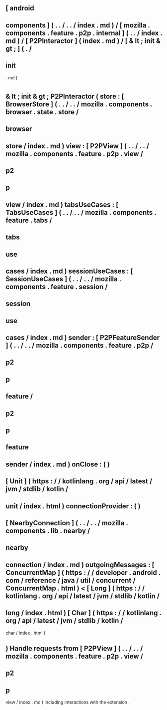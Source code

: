 [
android
-
components
]
(
.
.
/
.
.
/
index
.
md
)
/
[
mozilla
.
components
.
feature
.
p2p
.
internal
]
(
.
.
/
index
.
md
)
/
[
P2PInteractor
]
(
index
.
md
)
/
[
&
lt
;
init
&
gt
;
]
(
.
/
-
init
-
.
md
)
#
&
lt
;
init
&
gt
;
P2PInteractor
(
store
:
[
BrowserStore
]
(
.
.
/
.
.
/
mozilla
.
components
.
browser
.
state
.
store
/
-
browser
-
store
/
index
.
md
)
view
:
[
P2PView
]
(
.
.
/
.
.
/
mozilla
.
components
.
feature
.
p2p
.
view
/
-
p2
-
p
-
view
/
index
.
md
)
tabsUseCases
:
[
TabsUseCases
]
(
.
.
/
.
.
/
mozilla
.
components
.
feature
.
tabs
/
-
tabs
-
use
-
cases
/
index
.
md
)
sessionUseCases
:
[
SessionUseCases
]
(
.
.
/
.
.
/
mozilla
.
components
.
feature
.
session
/
-
session
-
use
-
cases
/
index
.
md
)
sender
:
[
P2PFeatureSender
]
(
.
.
/
.
.
/
mozilla
.
components
.
feature
.
p2p
/
-
p2
-
p
-
feature
/
-
p2
-
p
-
feature
-
sender
/
index
.
md
)
onClose
:
(
)
-
>
[
Unit
]
(
https
:
/
/
kotlinlang
.
org
/
api
/
latest
/
jvm
/
stdlib
/
kotlin
/
-
unit
/
index
.
html
)
connectionProvider
:
(
)
-
>
[
NearbyConnection
]
(
.
.
/
.
.
/
mozilla
.
components
.
lib
.
nearby
/
-
nearby
-
connection
/
index
.
md
)
outgoingMessages
:
[
ConcurrentMap
]
(
https
:
/
/
developer
.
android
.
com
/
reference
/
java
/
util
/
concurrent
/
ConcurrentMap
.
html
)
<
[
Long
]
(
https
:
/
/
kotlinlang
.
org
/
api
/
latest
/
jvm
/
stdlib
/
kotlin
/
-
long
/
index
.
html
)
[
Char
]
(
https
:
/
/
kotlinlang
.
org
/
api
/
latest
/
jvm
/
stdlib
/
kotlin
/
-
char
/
index
.
html
)
>
)
Handle
requests
from
[
P2PView
]
(
.
.
/
.
.
/
mozilla
.
components
.
feature
.
p2p
.
view
/
-
p2
-
p
-
view
/
index
.
md
)
including
interactions
with
the
extension
.
